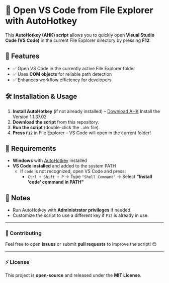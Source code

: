# 🚀 Open VS Code from File Explorer with AutoHotkey

This **AutoHotkey (AHK) script** allows you to quickly open **Visual Studio Code (VS Code)** in the current File Explorer directory by pressing **F12**.

## 🔹 Features
- ✅ Open VS Code in the currently active File Explorer folder  
- ✅ Uses **COM objects** for reliable path detection  
- ✅ Enhances workflow efficiency for developers  

## 🛠 Installation & Usage
1. **Install AutoHotkey** (if not already installed) – [Download AHK](https://www.autohotkey.com/)  Install the Version 1.1.37.02
2. **Download the script** from this repository.  
3. **Run the script** (double-click the `.ahk` file).  
4. **Press `F12`** in File Explorer – VS Code will open in the current folder!  

## 📌 Requirements
- **Windows** with [AutoHotkey](https://www.autohotkey.com/) installed  
- **VS Code installed** and added to the system PATH  
  - If `code` is not recognized, open VS Code and press:  
    - `Ctrl + Shift + P` → Type `"Shell Command"` → Select **"Install 'code' command in PATH"**  

## 🎯 Notes
- Run AutoHotkey with **Administrator privileges** if needed.  
- Customize the script to use a different key if `F12` is already in use.  

---

### 🔗 Contributing
Feel free to open **issues** or submit **pull requests** to improve the script! 😊  

---

### ⚡ License
This project is **open-source** and released under the **MIT License**.
